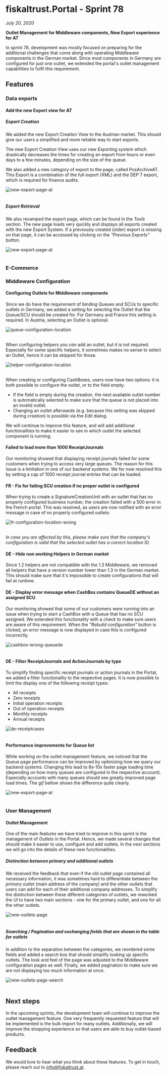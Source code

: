 # fiskaltrust.Portal - Sprint 78
_July 20, 2020_

**Outlet Management for Middleware components, New Export experience for AT**

In sprint 78, development was mostly focused on preparing for the additional challenges that come along with operating Middleware components in the German market. Since most components in Germany are configured for just one outlet, we extended the portal's outlet management capabilities to fulfil this requirement.

## Features

### Data exports

#### Add the new Export view for AT

##### Export Creation
We added the new Export Creation View to the Austrian market. This should give our users a simplified and more reliable way to start exports.

The new Export Creation View uses our new _Exporting system_ which drastically decreases the times for creating an export from hours or even days to a few minutes, depending on the size of the queue.

We also added a new category of export to the page, called PosArchiveAT. This Export is a combination of the full export (XML) and the DEP 7 export, which is required for finance audits. 

![new-export-page-at](images/sprint-78/new-export-at.png)<br><br>

#####  Export Retrieval
We also revamped the export page, which can be found in the _Tools_ section. The new page loads very quickly and displays all exports created with the new Export System. If a previously created (older) export is missing on that page, it can be accessed by clicking on the _"Previous Exports"_ button.

![new-export-page-at](images/sprint-78/new-export-list-at.png)<br><br>

### E-Commerce

### Middleware Configuration

#### Configuring Outlets for Middleware components
Since we do have the requirement of binding Queues and SCUs to specific outlets in Germany, we added a setting for selecting the Outlet that the Queue/SCU should be created for. For Germany and France this setting is required. In Austria, selecting an Outlet is optional.

![queue-configuration-location](images/sprint-78/queue-configuration-location.png)<br><br>

When configuring helpers you _can_ add an outlet, but it is not required. Especially for some specific helpers, it sometimes makes no sense to select an Outlet, hence it can be skipped for those.

![helper-configuration-location](images/sprint-78/helper-configuration-location.png)<br><br>

When creating or configuring CashBoxes, users now have two options: it is both possible to configure the outlet, or to the field empty.
- If the field is empty during the creation, the next available outlet number is automatically selected to make sure that the queue is not placed into an invalid outlet. 
- Changing an outlet afterwards (e.g. because this setting was skipped during creation) is possible via the _Edit_ dialog.

We will continue to improve this feature, and will add additional functionalities to make it easier to see in which outlet the selected component is running.

#### Failed to load more than 1000 ReceiptJournals 
Our monitoring showed that displaying receipt journals failed for some customers when trying to access very large queues. The reason for this issue is a limitation in one of our backend systems. We for now resolved this by setting a cap of 1000 receipt journal entries that can be loaded.

####  FR - Fix for failing SCU creation if no proper outlet is configured
When trying to create a SignatureCreationUnit with an outlet that has no properly configured business number, the creation failed with a 500 error in the French portal. This was resolved, as users are now notified with an error message in case of no properly configured outlets:

![fr-configuration-location-wrong](images/sprint-78/helper-configuration-location.png)<br><br>

_In case you are affected by this, please make sure that the company's configuration is valid that the selected outlet has a correct location ID._


#### DE - Hide non working Helpers in German market
Since 1.2 helpers are not compatible with the 1.3 Middleware, we removed all helpers that have a version number lower than 1.3 in the German market. This should make sure that it's impossible to create configurations that will fail at runtime.

#### DE - Display error message when CashBox contains QueueDE without an assigned SCU
Our monitoring showed that some of our customers were running into an issue when trying to start a CashBox with a Queue that has no SCU assigned. We extended this functionality with a check to make sure users are aware of this requirement. When the _"Rebuild configuration"_ button is clicked, an error message is now displayed in case this is configured incorrectly.

![cashbox-wrong-queuede](images/sprint-78/cashbox-wrong-queuede.png)<br><br>

#### DE - Filter ReceiptJournals and ActionJournals by type
To simplify finding specific receipt journals or action journals in the Portal, we added a filter functionality to the respective pages. It is now possible to limit the display one of the following receipt types:

- All receipts
- Zero receipts
- Initial operation receipts
- Out of operation receipts
- Monthly receipts
- Annual receipts

![de-receiptcases](images/sprint-78/de-receiptcases.png)<br><br>

#### Performance improvements for Queue list
While working on the outlet management feature, we noticed that the Queue page performance can be improved by optimizing how we query our backend systems. Changing this lead to 8x-10x faster page loading time (depending on how many queues are configured in the respective account). Especially accounts with many queues should see greatly improved page load times. The _gif_ bellow shows the difference quite clearly.

![new-export-page-at](images/sprint-78/queue_list_performance.gif)<br><br>

### User Management

#### Outlet Management
One of the main features we have tried to improve in this sprint is the management of _Outlets_ in the Portal. Hence, we made several changes that should make it easier to use, configure and add outlets. In the next sections we will go into the details of these new functionalities.

##### Distinction between primary and additional outlets
We received the feedback that even if the old outlet page contained all necessary information, it was sometimes hard to differentiate between the _primary outlet_ (main address of the company) and the other outlets that users can add for each of their additional company addresses. To simplify the distinction between these different categories of outlets, we reworked the UI to have two main sections - one for the primary outlet, and one for all the other outlets.

![new-outlets-page](images/sprint-78/outlets-page.png)<br><br>

##### Searching / Pagination and exchanging fields that are shown in the table for outlets
In addition to the separation between the categories, we reordered some fields and added a search box that should simplify looking up specific outlets. The look and feel of the page was adjusted to the Middleware configuration pages as well. Finally, we added pagination to make sure we are not displaying too much information at once.

![new-outlets-page-search](images/sprint-78/outlets-page-search.png)<br><br>

## Next steps
In the upcoming sprints, the development team will continue to improve the outlet management feature. One very frequently requested feature that will be implemented is the bulk import for many outlets. Additionally, we will improve the shopping experience so that users are able to buy outlet-based products.

## Feedback
We would love to hear what you think about these features. To get in touch, please reach out to [info@fiskaltrust.at](mailto:info@fiskaltrust.at).